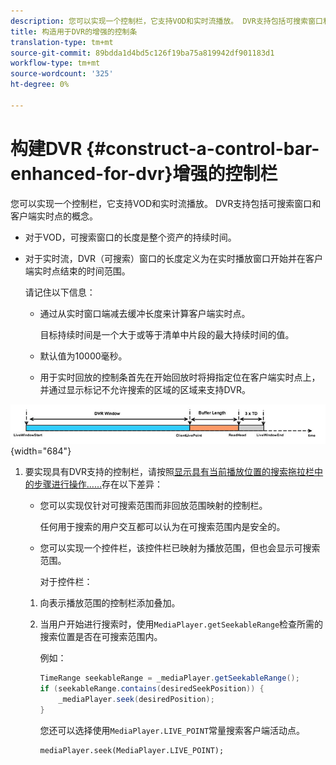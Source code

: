 ```yaml
---
description: 您可以实现一个控制栏，它支持VOD和实时流播放。 DVR支持包括可搜索窗口和客户端实时点的概念。
title: 构造用于DVR的增强的控制条
translation-type: tm+mt
source-git-commit: 89bdda1d4bd5c126f19ba75a819942df901183d1
workflow-type: tm+mt
source-wordcount: '325'
ht-degree: 0%

---
```



# 构建DVR {#construct-a-control-bar-enhanced-for-dvr}增强的控制栏

您可以实现一个控制栏，它支持VOD和实时流播放。 DVR支持包括可搜索窗口和客户端实时点的概念。

* 对于VOD，可搜索窗口的长度是整个资产的持续时间。
* 对于实时流，DVR（可搜索）窗口的长度定义为在实时播放窗口开始并在客户端实时点结束的时间范围。

   请记住以下信息：

   * 通过从实时窗口端减去缓冲长度来计算客户端实时点。

      目标持续时间是一个大于或等于清单中片段的最大持续时间的值。
   * 默认值为10000毫秒。
   * 用于实时回放的控制条首先在开始回放时将拇指定位在客户端实时点上，并通过显示标记不允许搜索的区域的区域来支持DVR。

<!--<a id="fig_37A39A28BA714BA5A2C461357ED5BD41"></a>-->

![](assets/dvr-window.PNG){width=&quot;684&quot;}

1. 要实现具有DVR支持的控制栏，请按照[显示具有当前播放位置的搜索拖拉栏中的步骤进行操作……](../../../tvsdk-2.7-for-android/content-playback-options/ui-configure/t-psdk-android-2.7-ui-seek-scrub-bar-display.md)存在以下差异：

   * 您可以实现仅针对可搜索范围而非回放范围映射的控制栏。

      任何用于搜索的用户交互都可以认为在可搜索范围内是安全的。
   * 您可以实现一个控件栏，该控件栏已映射为播放范围，但也会显示可搜索范围。

      对于控件栏：
   1. 向表示播放范围的控制栏添加叠加。
   1. 当用户开始进行搜索时，使用`MediaPlayer.getSeekableRange`检查所需的搜索位置是否在可搜索范围内。

      例如：

      ```java
      TimeRange seekableRange = _mediaPlayer.getSeekableRange(); 
      if (seekableRange.contains(desiredSeekPosition)) { 
          _mediaPlayer.seek(desiredPosition); 
      }
      ```

      您还可以选择使用`MediaPlayer.LIVE_POINT`常量搜索客户端活动点。

      ```
      mediaPlayer.seek(MediaPlayer.LIVE_POINT);
      ```


